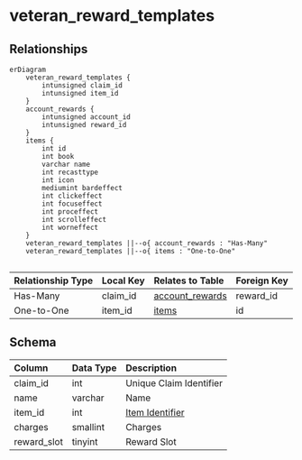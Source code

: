 # veteran_reward_templates

## Relationships

```mermaid
erDiagram
    veteran_reward_templates {
        intunsigned claim_id
        intunsigned item_id
    }
    account_rewards {
        intunsigned account_id
        intunsigned reward_id
    }
    items {
        int id
        int book
        varchar name
        int recasttype
        int icon
        mediumint bardeffect
        int clickeffect
        int focuseffect
        int proceffect
        int scrolleffect
        int worneffect
    }
    veteran_reward_templates ||--o{ account_rewards : "Has-Many"
    veteran_reward_templates ||--o{ items : "One-to-One"


```


| Relationship Type | Local Key | Relates to Table | Foreign Key |
| :--- | :--- | :--- | :--- |
| Has-Many | claim_id | [account_rewards](../../schema/account/account_rewards.md) | reward_id |
| One-to-One | item_id | [items](../../schema/items/items.md) | id |


## Schema

| Column | Data Type | Description |
| :--- | :--- | :--- |
| claim_id | int | Unique Claim Identifier |
| name | varchar | Name |
| item_id | int | [Item Identifier](../../schema/items/items.md) |
| charges | smallint | Charges |
| reward_slot | tinyint | Reward Slot |

